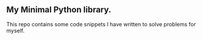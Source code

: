 ## My Minimal Python library.

This repo contains some code snippets I have written to solve problems for myself.